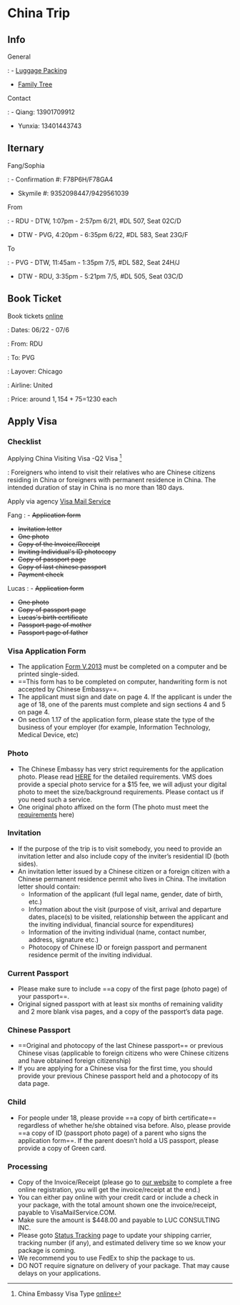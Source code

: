 # China Trip


## Info

General

: - [Luggage Packing](https://dynalist.io/d/ODR4EIdQaqskyCMu1fLLFcI4)
  - [Family Tree](https://dynalist.io/d/JRLHU6GkxqWNb6J-yu-4Qiep)

Contact

: - Qiang: 13901709912
  - Yunxia: 13401443743


## Iternary

Fang/Sophia

: - Confirmation #: F78P6H/F78GA4
  - Skymile #: 9352098447/9429561039

From

: - RDU - DTW, 1:07pm - 2:57pm 6/21, #DL 507, Seat 02C/D
  - DTW - PVG, 4:20pm - 6:35pm 6/22, #DL 583, Seat 23G/F

To

: - PVG - DTW, 11:45am - 1:35pm 7/5, #DL 582, Seat 24H/J
  - DTW - RDU,  3:35pm - 5:21pm 7/5, #DL 505, Seat 03C/D 


## Book Ticket

Book tickets [online](https://www.justfly.com)

: Dates: 06/22 - 07/6

: From: RDU

: To: PVG 

: Layover: Chicago

: Airline: United

: Price: around $1,154+75=$1230 each

## Apply Visa

### Checklist

Applying China Visiting Visa -Q2 Visa [^visa]

: Foreigners who intend to visit their relatives who are Chinese citizens residing in China or foreigners with permanent residence in China. The intended duration of stay in China is no more than 180 days.

Apply via agency [Visa Mail Service](http://www.visamailservice.com/q2-visiting-visa/)

Fang
: - ~~Application form~~
  - ~~Invitation letter~~
  - ~~One photo~~
  - ~~Copy of the Invoice/Receipt~~
  - ~~Inviting Individual's ID photocopy~~
  - ~~Copy of passport page~~
  - ~~Copy of last chinese passport~~
  - ~~Payment check~~

Lucas
: - ~~Application form~~
  - ~~One photo~~
  - ~~Copy of passport page~~
  - ~~Lucas's birth certificate~~
  - ~~Passport page of mother~~
  - ~~Passport page of father~~

### Visa Application Form

- The application [Form V.2013](https://www.visamailservice.com/forms/) must be completed on a computer and be printed single-sided.
- ==This form has to be completed on computer, handwriting form is not accepted by Chinese Embassy==.
- The applicant must sign and date on page 4. If the applicant is under the age of 18, one of the parents must complete and sign sections 4 and 5 on page 4.  
- On section 1.17 of the application form, please state the type of the business of your employer (for example, Information Technology, Medical Device, etc)

### Photo

- The Chinese Embassy has very strict requirements for the application photo. Please read [HERE](http://www.china-embassy.org/eng/visas/W020161206207988735166.jpg) for the detailed requirements. VMS does provide a special photo service for a $15 fee, we will adjust your digital photo to meet the size/background requirements. Please contact us if you need such a service.
- One original photo affixed on the form (The photo must meet the [requirements](http://www.china-embassy.org/eng/visas/W020161206207988735166.jpg) here)

### Invitation

- If the purpose of the trip is to visit somebody, you need to provide an invitation letter and also include copy of the inviter’s residential ID (both sides).
- An invitation letter issued by a Chinese citizen or a foreign citizen with a Chinese permanent residence permit who lives in China. The invitation letter should contain: 
  - Information of the applicant (full legal name, gender, date of birth, etc.)
  - Information about the visit (purpose of visit, arrival and departure dates, place(s) to be visited, relationship between the applicant and the inviting individual, financial source for expenditures)
  - Information of the inviting individual (name, contact number, address, signature etc.)
  - Photocopy of Chinese ID or foreign passport and permanent residence permit of the inviting individual.

### Current Passport

- Please make sure to include ==a copy of the first page (photo page) of your passport==.
- Original signed passport with at least six months of remaining validity and 2 more blank visa pages, and a copy of the passport’s data page.


### Chinese Passport

- ==Original and photocopy of the last Chinese passport== or previous Chinese visas (applicable to foreign citizens who were Chinese citizens and have obtained foreign citizenship)
- If you are applying for a Chinese visa for the first time, you should provide your previous Chinese passport held and a photocopy of its data page.

### Child

- For people under 18, please provide ==a copy of birth certificate== regardless of whether he/she obtained visa before. Also, please provide ==a copy of ID (passport photo page) of a parent who signs the application form==. If the parent doesn’t hold a US passport, please provide a copy of Green card. 

### Processing

- Copy of the Invoice/Receipt (please go to [our website](www.visamailservice.com) to complete a free online registration, you will get the invoice/receipt at the end.)
- You can either pay online with your credit card or include a check in your package, with the total amount shown one the invoice/receipt, payable to VisaMailService.COM.
- Make sure the amount is $448.00 and payable to LUC CONSULTING INC.
- Please goto [Status Tracking](http://www.visamailservice.com/status-tracking) page to update your shipping carrier, tracking number (if any), and estimated delivery time so we know your package is coming.
- We recommend you to use FedEx to ship the package to us.
- DO NOT require signature on delivery of your package. That may cause delays on your applications.


[^visa]: China Embassy Visa Type [online](http://www.china-embassy.org/eng/visas/hrsq/)
